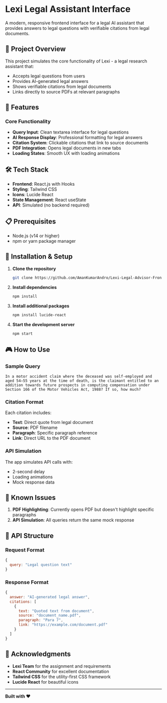 # Lexi Legal Assistant Interface

A modern, responsive frontend interface for a legal AI assistant that provides answers to legal questions with verifiable citations from legal documents.

## 🎯 Project Overview

This project simulates the core functionality of Lexi - a legal research assistant that:
- Accepts legal questions from users
- Provides AI-generated legal answers
- Shows verifiable citations from legal documents
- Links directly to source PDFs at relevant paragraphs

## 🚀 Features

### Core Functionality
- **Query Input**: Clean textarea interface for legal questions
- **AI Response Display**: Professional formatting for legal answers
- **Citation System**: Clickable citations that link to source documents
- **PDF Integration**: Opens legal documents in new tabs
- **Loading States**: Smooth UX with loading animations


## 🛠️ Tech Stack

- **Frontend**: React.js with Hooks
- **Styling**: Tailwind CSS
- **Icons**: Lucide React
- **State Management**: React useState
- **API**: Simulated (no backend required)

## 📋 Prerequisites

- Node.js (v14 or higher)
- npm or yarn package manager

## 🔧 Installation & Setup

1. **Clone the repository**
   ```bash
   git clone https://github.com/AmanKumarAndro/Lexi-Legal-Advisor-Frontend.git
   ```

2. **Install dependencies**
   ```bash
   npm install
   ```

3. **Install additional packages**
   ```bash
   npm install lucide-react
   ```

4. **Start the development server**
   ```bash
   npm start
   ```

## 🎮 How to Use


### Sample Query
```
In a motor accident claim where the deceased was self-employed and aged 54–55 years at the time of death, is the claimant entitled to an addition towards future prospects in computing compensation under Section 166 of the Motor Vehicles Act, 1988? If so, how much?
```


### Citation Format
Each citation includes:
- **Text**: Direct quote from legal document
- **Source**: PDF filename
- **Paragraph**: Specific paragraph reference
- **Link**: Direct URL to the PDF document

### API Simulation
The app simulates API calls with:
- 2-second delay
- Loading animations
- Mock response data


## 🐛 Known Issues

1. **PDF Highlighting**: Currently opens PDF but doesn't highlight specific paragraphs
2. **API Simulation**: All queries return the same mock response

## 📝 API Structure

### Request Format
```javascript
{
  query: "Legal question text"
}
```

### Response Format
```javascript
{
  answer: "AI-generated legal answer",
  citations: [
    {
      text: "Quoted text from document",
      source: "document_name.pdf",
      paragraph: "Para 7",
      link: "https://example.com/document.pdf"
    }
  ]
}
```

## 🙏 Acknowledgments

- **Lexi Team** for the assignment and requirements
- **React Community** for excellent documentation
- **Tailwind CSS** for the utility-first CSS framework
- **Lucide React** for beautiful icons

---

**Built with ❤️**